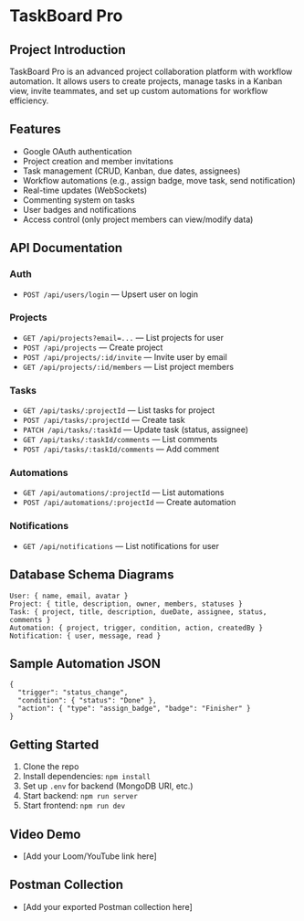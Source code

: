 # TaskBoard Pro

## Project Introduction
TaskBoard Pro is an advanced project collaboration platform with workflow automation. It allows users to create projects, manage tasks in a Kanban view, invite teammates, and set up custom automations for workflow efficiency.

## Features
- Google OAuth authentication
- Project creation and member invitations
- Task management (CRUD, Kanban, due dates, assignees)
- Workflow automations (e.g., assign badge, move task, send notification)
- Real-time updates (WebSockets)
- Commenting system on tasks
- User badges and notifications
- Access control (only project members can view/modify data)

## API Documentation
### Auth
- `POST /api/users/login` — Upsert user on login

### Projects
- `GET /api/projects?email=...` — List projects for user
- `POST /api/projects` — Create project
- `POST /api/projects/:id/invite` — Invite user by email
- `GET /api/projects/:id/members` — List project members

### Tasks
- `GET /api/tasks/:projectId` — List tasks for project
- `POST /api/tasks/:projectId` — Create task
- `PATCH /api/tasks/:taskId` — Update task (status, assignee)
- `GET /api/tasks/:taskId/comments` — List comments
- `POST /api/tasks/:taskId/comments` — Add comment

### Automations
- `GET /api/automations/:projectId` — List automations
- `POST /api/automations/:projectId` — Create automation

### Notifications
- `GET /api/notifications` — List notifications for user

## Database Schema Diagrams
```
User: { name, email, avatar }
Project: { title, description, owner, members, statuses }
Task: { project, title, description, dueDate, assignee, status, comments }
Automation: { project, trigger, condition, action, createdBy }
Notification: { user, message, read }
```

## Sample Automation JSON
```
{
  "trigger": "status_change",
  "condition": { "status": "Done" },
  "action": { "type": "assign_badge", "badge": "Finisher" }
}
```

## Getting Started
1. Clone the repo
2. Install dependencies: `npm install`
3. Set up `.env` for backend (MongoDB URI, etc.)
4. Start backend: `npm run server`
5. Start frontend: `npm run dev`

## Video Demo
- [Add your Loom/YouTube link here]

## Postman Collection
- [Add your exported Postman collection here]
